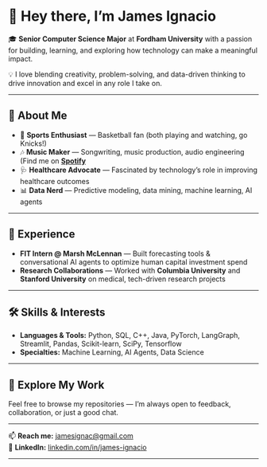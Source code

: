 # 👋 Hey there, I’m James Ignacio  

🎓 **Senior Computer Science Major** at **Fordham University** with a passion for building, learning, and exploring how technology can make a meaningful impact.  

💡 I love blending creativity, problem-solving, and data-driven thinking to drive innovation and excel in any role I take on.

---

## 🚀 About Me  
- 🏀 **Sports Enthusiast** — Basketball fan (both playing and watching, go Knicks!)  
- 🎶 **Music Maker** — Songwriting, music production, audio engineering (Find me on [**Spotify**](https://open.spotify.com/artist/5MkkHiHnM76C1pQYzem5jx?si=k_p_qU0cQGiFbqr-lRXcoQ)
- 🩺 **Healthcare Advocate** — Fascinated by technology’s role in improving healthcare outcomes  
- 📊 **Data Nerd** — Predictive modeling, data mining, machine learning, AI agents  

---

## 💼 Experience  
- **FIT Intern @ Marsh McLennan** — Built forecasting tools & conversational AI agents to optimize human capital investment spend
- **Research Collaborations** — Worked with **Columbia University** and **Stanford University** on medical, tech-driven research projects  

---

## 🛠 Skills & Interests  
- **Languages & Tools:** Python, SQL, C++, Java, PyTorch, LangGraph, Streamlit, Pandas, Scikit-learn, SciPy, Tensorflow
- **Specialties:** Machine Learning, AI Agents, Data Science

---

## 📂 Explore My Work  
Feel free to browse my repositories — I’m always open to feedback, collaboration, or just a good chat.

---

📫 **Reach me:** [jamesignac@gmail.com](mailto:jamesignac@gmail.com)  
🔗 **LinkedIn:** [linkedin.com/in/james-ignacio](https://www.linkedin.com/in/james-ignacio)  

---
